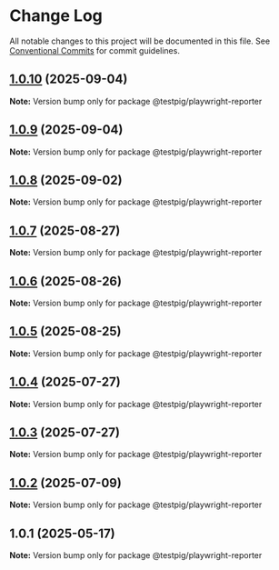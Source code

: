 # Change Log

All notable changes to this project will be documented in this file.
See [Conventional Commits](https://conventionalcommits.org) for commit guidelines.

## [1.0.10](https://github.com/testpig-io/node-reporters/compare/@testpig/playwright-reporter@1.0.9...@testpig/playwright-reporter@1.0.10) (2025-09-04)

**Note:** Version bump only for package @testpig/playwright-reporter





## [1.0.9](https://github.com/testpig-io/node-reporters/compare/@testpig/playwright-reporter@1.0.8...@testpig/playwright-reporter@1.0.9) (2025-09-04)

**Note:** Version bump only for package @testpig/playwright-reporter





## [1.0.8](https://github.com/testpig-io/node-reporters/compare/@testpig/playwright-reporter@1.0.7...@testpig/playwright-reporter@1.0.8) (2025-09-02)

**Note:** Version bump only for package @testpig/playwright-reporter





## [1.0.7](https://github.com/testpig-io/node-reporters/compare/@testpig/playwright-reporter@1.0.6...@testpig/playwright-reporter@1.0.7) (2025-08-27)

**Note:** Version bump only for package @testpig/playwright-reporter





## [1.0.6](https://github.com/testpig-io/node-reporters/compare/@testpig/playwright-reporter@1.0.5...@testpig/playwright-reporter@1.0.6) (2025-08-26)

**Note:** Version bump only for package @testpig/playwright-reporter





## [1.0.5](https://github.com/testpig-io/node-reporters/compare/@testpig/playwright-reporter@1.0.4...@testpig/playwright-reporter@1.0.5) (2025-08-25)

**Note:** Version bump only for package @testpig/playwright-reporter





## [1.0.4](https://github.com/testpig-io/node-reporters/compare/@testpig/playwright-reporter@1.0.2...@testpig/playwright-reporter@1.0.4) (2025-07-27)

**Note:** Version bump only for package @testpig/playwright-reporter





## [1.0.3](https://github.com/testpig-io/node-reporters/compare/@testpig/playwright-reporter@1.0.2...@testpig/playwright-reporter@1.0.3) (2025-07-27)

**Note:** Version bump only for package @testpig/playwright-reporter





## [1.0.2](https://github.com/testpig-io/node-reporters/compare/@testpig/playwright-reporter@1.0.1...@testpig/playwright-reporter@1.0.2) (2025-07-09)

**Note:** Version bump only for package @testpig/playwright-reporter





## 1.0.1 (2025-05-17)

**Note:** Version bump only for package @testpig/playwright-reporter
